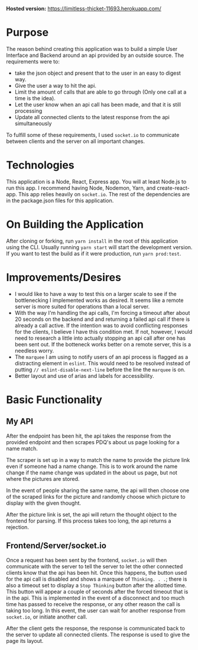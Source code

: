 **Hosted version:** https://limitless-thicket-11693.herokuapp.com/

# Purpose

The reason behind creating this application was to build a simple User Interface and Backend around an api provided by an outside source. The requirements were to:
  * take the json object and present that to the user in an easy to digest way.
  * Give the user a way to hit the api.
  * Limit the amount of calls that are able to go through (Only one call at a time is the idea).
  * Let the user know when an api call has been made, and that it is still processing
  * Update all connected clients to the latest response from the api simultaneously

To fulfill some of these requirements, I used `socket.io` to communicate between clients and the server on all important changes.

# Technologies

This application is a Node, React, Express app. You will at least Node.js to run this app. I recommend having Node, Nodemon, Yarn, and create-react-app. This app relies heavily on `socket.io`. The rest of the dependencies are in the package.json files for this application.

# On Building the Application

After cloning or forking, run `yarn install` in the root of this application using the CLI. Usually running `yarn start` will start the development version. If you want to test the build as if it were production, run `yarn prod:test`.

# Improvements/Desires

* I would like to have a way to test this on a larger scale to see if the bottlenecking I implemented works as desired. It seems like a remote server is more suited for operations than a local server.
* With the way I'm handling the api calls, I'm forcing a timeout after about 20 seconds on the backend and and returning a failed api call if there is already a call active. If the intention was to avoid conflicting responses for the clients, I believe I have this condition met. If not, however, I would need to research a little into actually stopping an api call after one has been sent out. If the botteneck works better on a remote server, this is a needless worry.
* The `marquee` I am using to notify users of an api process is flagged as a distracting element in `eslint`. This would need to be resolved instead of putting `// eslint-disable-next-line` before the line the `marquee` is on.
* Better layout and use of arias and labels for accessibility.

# Basic Functionality

## My API

After the endpoint has been hit, the api takes the response from the provided endpoint and then scrapes PDQ's about us page looking for a name match. 

The scraper is set up in a way to match the name to provide the picture link even if someone had a name change. This is to work around the name change if the name change was updated in the about us page, but not where the pictures are stored. 

In the event of people sharing the same name, the api will then choose one of the scraped links for the picture and randomly choose which picture to display with the given thought.

After the picture link is set, the api will return the thought object to the frontend for parsing. If this process takes too long, the api returns a rejection. 

## Frontend/Server/socket.io

Once a request has been sent by the frontend, `socket.io` will then communicate with the server to tell the server to let the other connected clients know that the api has been hit. Once this happens, the button used for the api call is disabled and shows a marquee of `Thinking. . .`; there is also a timeout set to display a `Stop Thinking` button after the allotted time. This button will appear a couple of seconds after the forced timeout that is in the api. This is implemented in the event of a disconnect and too much time has passed to receive the response, or any other reason the call is taking too long. In this event, the user can wait for another response from `socket.io`, or initiate another call.

After the client gets the response, the response is communicated back to the server to update all connected clients. The response is used to give the page its layout.